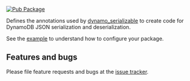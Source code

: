 [![Pub Package](https://img.shields.io/pub/v/dynamo_annotation.svg)](https://pub.dev/packages/dynamo_annotation)

Defines the annotations used by [dynamo_serializable] to create code for DynamoDB JSON serialization and deserialization.

See the [example] to understand how to configure your package.

## Features and bugs

Please file feature requests and bugs at the [issue tracker][tracker].

[example]: https://github.com/GioCirque/pub-dev/tree/main/dynamo_json/example
[tracker]: https://github.com/giocirque/pub-dev/issues
[dynamo_serializable]: https://pub.dev/packages/dynamo_serializable
